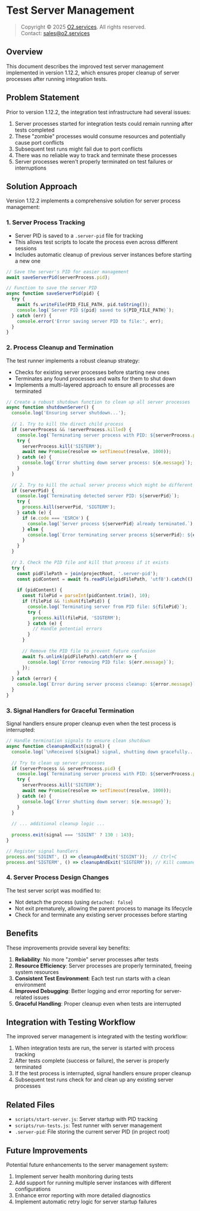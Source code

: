 # Test Server Management

> Copyright © 2025 [O2.services](https://o2.services). All rights reserved.  
> Contact: [sales@o2.services](mailto:sales@o2.services)

## Overview

This document describes the improved test server management implemented in version 1.12.2, which ensures proper cleanup of server processes after running integration tests.

## Problem Statement

Prior to version 1.12.2, the integration test infrastructure had several issues:

1. Server processes started for integration tests could remain running after tests completed
2. These "zombie" processes would consume resources and potentially cause port conflicts
3. Subsequent test runs might fail due to port conflicts
4. There was no reliable way to track and terminate these processes
5. Server processes weren't properly terminated on test failures or interruptions

## Solution Approach

Version 1.12.2 implements a comprehensive solution for server process management:

### 1. Server Process Tracking

- Server PID is saved to a `.server-pid` file for tracking
- This allows test scripts to locate the process even across different sessions
- Includes automatic cleanup of previous server instances before starting a new one

```javascript
// Save the server's PID for easier management
await saveServerPid(serverProcess.pid);

// Function to save the server PID
async function saveServerPid(pid) {
  try {
    await fs.writeFile(PID_FILE_PATH, pid.toString());
    console.log(`Server PID ${pid} saved to ${PID_FILE_PATH}`);
  } catch (err) {
    console.error('Error saving server PID to file:', err);
  }
}
```

### 2. Process Cleanup and Termination

The test runner implements a robust cleanup strategy:

- Checks for existing server processes before starting new ones
- Terminates any found processes and waits for them to shut down
- Implements a multi-layered approach to ensure all processes are terminated

```javascript
// Create a robust shutdown function to clean up all server processes
async function shutdownServer() {
  console.log('Ensuring server shutdown...');
  
  // 1. Try to kill the direct child process
  if (serverProcess && !serverProcess.killed) {
    console.log(`Terminating server process with PID: ${serverProcess.pid}`);
    try {
      serverProcess.kill('SIGTERM');
      await new Promise(resolve => setTimeout(resolve, 1000));
    } catch (e) {
      console.log(`Error shutting down server process: ${e.message}`);
    }
  }
  
  // 2. Try to kill the actual server process which might be different from the child process
  if (serverPid) {
    console.log(`Terminating detected server PID: ${serverPid}`);
    try {
      process.kill(serverPid, 'SIGTERM');
    } catch (e) {
      if (e.code === 'ESRCH') {
        console.log(`Server process ${serverPid} already terminated.`);
      } else {
        console.log(`Error terminating server process ${serverPid}: ${e.message}`);
      }
    }
  }
  
  // 3. Check the PID file and kill that process if it exists
  try {
    const pidFilePath = join(projectRoot, '.server-pid');
    const pidContent = await fs.readFile(pidFilePath, 'utf8').catch(() => null);
    
    if (pidContent) {
      const filePid = parseInt(pidContent.trim(), 10);
      if (filePid && !isNaN(filePid)) {
        console.log(`Terminating server from PID file: ${filePid}`);
        try {
          process.kill(filePid, 'SIGTERM');
        } catch (e) {
          // Handle potential errors
        }
      }
      
      // Remove the PID file to prevent future confusion
      await fs.unlink(pidFilePath).catch(err => {
        console.log(`Error removing PID file: ${err.message}`);
      });
    }
  } catch (error) {
    console.log(`Error during server process cleanup: ${error.message}`);
  }
}
```

### 3. Signal Handlers for Graceful Termination

Signal handlers ensure proper cleanup even when the test process is interrupted:

```javascript
// Handle termination signals to ensure clean shutdown
async function cleanupAndExit(signal) {
  console.log(`\nReceived ${signal} signal, shutting down gracefully...`);
  
  // Try to clean up server processes
  if (serverProcess && serverProcess.pid) {
    console.log(`Terminating server process with PID: ${serverProcess.pid}`);
    try {
      serverProcess.kill('SIGTERM');
      await new Promise(resolve => setTimeout(resolve, 1000));
    } catch (e) {
      console.log(`Error shutting down server: ${e.message}`);
    }
  }
  
  // ... additional cleanup logic ...
  
  process.exit(signal === 'SIGINT' ? 130 : 143);
}

// Register signal handlers
process.on('SIGINT', () => cleanupAndExit('SIGINT'));  // Ctrl+C
process.on('SIGTERM', () => cleanupAndExit('SIGTERM')); // Kill command
```

### 4. Server Process Design Changes

The test server script was modified to:
- Not detach the process (using `detached: false`)
- Not exit prematurely, allowing the parent process to manage its lifecycle
- Check for and terminate any existing server processes before starting

## Benefits

These improvements provide several key benefits:

1. **Reliability**: No more "zombie" server processes after tests
2. **Resource Efficiency**: Server processes are properly terminated, freeing system resources
3. **Consistent Test Environment**: Each test run starts with a clean environment
4. **Improved Debugging**: Better logging and error reporting for server-related issues
5. **Graceful Handling**: Proper cleanup even when tests are interrupted

## Integration with Testing Workflow

The improved server management is integrated with the testing workflow:

1. When integration tests are run, the server is started with process tracking
2. After tests complete (success or failure), the server is properly terminated
3. If the test process is interrupted, signal handlers ensure proper cleanup
4. Subsequent test runs check for and clean up any existing server processes

## Related Files

- `scripts/start-server.js`: Server startup with PID tracking
- `scripts/run-tests.js`: Test runner with server management
- `.server-pid`: File storing the current server PID (in project root)

## Future Improvements

Potential future enhancements to the server management system:

1. Implement server health monitoring during tests
2. Add support for running multiple server instances with different configurations
3. Enhance error reporting with more detailed diagnostics
4. Implement automatic retry logic for server startup failures
